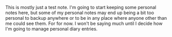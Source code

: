 This is mostly just a test note. I'm going to start keeping some personal notes here, but some of my personal notes may end up being a bit too personal to backup anywhere or to be in any place where anyone other than me could see them. For for now. I won't be saying much until I decide how I'm going to manage personal diary entries.
